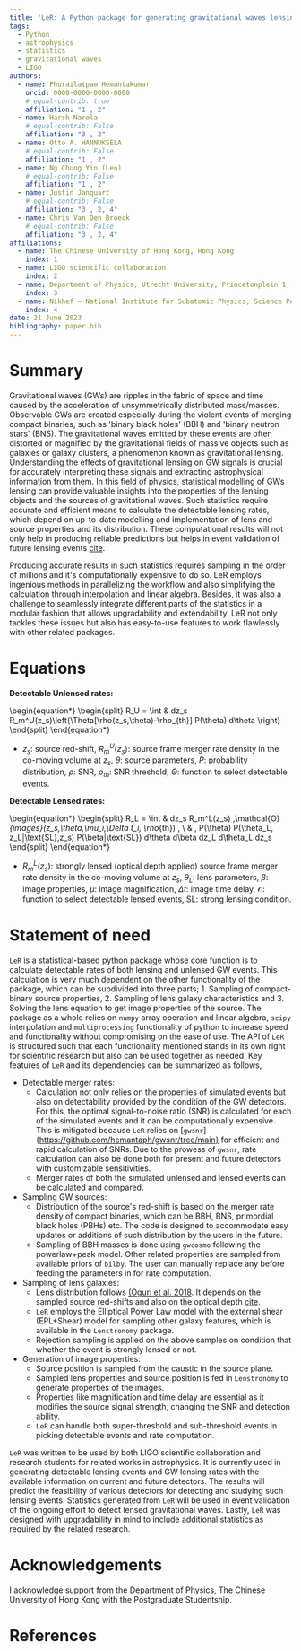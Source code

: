 ```yaml
---
title: 'LeR: A Python package for generating gravitational waves lensing statistics'
tags:
  - Python
  - astrophysics
  - statistics
  - gravitational waves
  - LIGO
authors:
  - name: Phurailatpam Hemantakumar
    orcid: 0000-0000-0000-0000
    # equal-contrib: true
    affiliation: "1 , 2"
  - name: Harsh Narola
    # equal-contrib: False
    affiliation: "3 , 2"
  - name: Otto A. HANNUKSELA 
    # equal-contrib: False 
    affiliation: "1 , 2"
  - name: Ng Chung Yin (Leo)
    # equal-contrib: False 
    affiliation: "1 , 2"
  - name: Justin Janquart
    # equal-contrib: False 
    affiliation: "3 , 2, 4"
  - name: Chris Van Den Broeck
    # equal-contrib: False 
    affiliation: "3 , 2, 4"
affiliations:
  - name: The Chinese University of Hong Kong, Hong Kong
    index: 1
  - name: LIGO scientific collaboration
    index: 2
  - name: Department of Physics, Utrecht University, Princetonplein 1, 3584 CC Utrecht, The Netherlands
    index: 3
  - name: Nikhef – National Institute for Subatomic Physics, Science Park, 1098 XG Amsterdam, The Netherlands
    index: 4
date: 21 June 2023
bibliography: paper.bib
---
```


# Summary

Gravitational waves (GWs) are ripples in the fabric of space and time caused by the acceleration of unsymmetrically distributed mass/masses. Observable GWs are created especially during the violent events of merging compact binaries, such as 'binary black holes' (BBH) and 'binary neutron stars' (BNS). The gravitational waves emitted by these events are often distorted or magnified by the gravitational fields of massive objects such as galaxies or galaxy clusters, a phenomenon known as gravitational lensing. Understanding the effects of gravitational lensing on GW signals is crucial for accurately interpreting these signals and extracting astrophysical information from them. In this field of physics, statistical modelling of GWs lensing can provide valuable insights into the properties of the lensing objects and the sources of gravitational waves. Such statistics require accurate and efficient means to calculate the detectable lensing rates, which depend on up-to-date modelling and implementation of lens and source properties and its distribution. These computational results will not only help in producing reliable predictions but helps in event validation of future lensing events [cite](https://arxiv.org/abs/2306.03827). 

Producing accurate results in such statistics requires sampling in the order of millions and it's computationally expensive to do so.  LeR employs ingenious methods in parallelizing the workflow and also simplifying the calculation through interpolation and linear algebra. Besides, it was also a challenge to seamlessly integrate different parts of the statistics in a modular fashion that allows upgradability and extendability. LeR not only tackles these issues but also has easy-to-use features to work flawlessly with other related packages.  

# Equations

$\textbf{Detectable Unlensed rates:}$

\begin{equation*}
\begin{split}
R_U = \int & dz_s R_m^U(z_s)\left\{\Theta[\rho(z_s,\theta)-\rho_{th}] P(\theta) d\theta \right\}
\end{split}
\end{equation*}

* $z_s$: source red-shift, $R_m^U(z_s)$: source frame merger rate density in the co-moving volume at $z_s$, $\theta$: source parameters, $P$: probability distribution, $\rho$: SNR, $\rho_{th}$: SNR threshold, $\Theta$: function to select detectable events.

$\textbf{Detectable Lensed rates:}$

\begin{equation*}
\begin{split}
R_L = \int & dz_s R_m^L(z_s) \,\mathcal{O}_{images}(z_s,\theta,\mu_i,\Delta t_i, \rho_{th}) \, \\ 
& \, P(\theta) P(\theta_L, z_L|\text{SL},z_s) P(\beta|\text{SL}) d\theta d\beta dz_L d\theta_L dz_s 
\end{split}
\end{equation*}

* $R_m^L(z_s)$: strongly lensed (optical depth applied) source frame merger rate density in the co-moving volume at $z_s$, $\theta_L$: lens parameters, $\beta$: image properties, $\mu$: image magnification, $\Delta t$: image time delay, $\mathcal{O}$: function to select detectable lensed events, $\text{SL}$: strong lensing condition.

# Statement of need

`LeR` is a statistical-based python package whose core function is to calculate detectable rates of both lensing and unlensed GW events. This calculation is very much dependent on the other functionality of the package, which can be subdivided into three parts; 1. Sampling of compact-binary source properties, 2. Sampling of lens galaxy characteristics and 3. Solving the lens equation to get image properties of the source. The package as a whole relies on `numpy` array operation and linear algebra, `scipy` interpolation and `multiprocessing` functionality of python to increase speed and functionality without compromising on the ease of use. The API of `LeR` is structured such that each functionality mentioned stands in its own right for scientific research but also can be used together as needed. Key features of `LeR` and its dependencies can be summarized as follows,

- Detectable merger rates: 
    * Calculation not only relies on the properties of simulated events but also on detectability provided by the condition of the GW detectors. For this, the optimal signal-to-noise ratio (SNR) is calculated for each of the simulated events and it can be computationally expensive. This is mitigated because `LeR` relies on [`gwsnr`]{https://github.com/hemantaph/gwsnr/tree/main} for efficient and rapid calculation of SNRs. Due to the prowess of `gwsnr`, rate calculation can also be done both for present and future detectors with customizable sensitivities. 
    * Merger rates of both the simulated unlensed and lensed events can be calculated and compared. 
- Sampling GW sources:
    * Distribution of the source's red-shift is based on the merger rate density of compact binaries, which can be BBH, BNS, primordial black holes (PBHs) etc. The code is designed to accommodate easy updates or additions of such distribution by the users in the future. 
    * Sampling of BBH masses is done using `gwcosmo` following the powerlaw+peak model. Other related properties are sampled from available priors of `bilby`. The user can manually replace any before feeding the parameters in for rate computation.
- Sampling of lens galaxies:
    * Lens distribution follows [(Oguri et al. 2018](https://arxiv.org/abs/1807.02584). It depends on the sampled source red-shifts and also on the optical depth [cite](https://arxiv.org/abs/2306.03827).
    * `LeR` employs the Elliptical Power Law model with the external shear (EPL+Shear) model for sampling other galaxy features, which is available in the `Lenstronomy` package.
    * Rejection sampling is applied on the above samples on condition that whether the event is strongly lensed or not.
- Generation of image properties:
    * Source position is sampled from the caustic in the source plane.
    * Sampled lens properties and source position is fed in `Lenstronomy` to generate properties of the images.
    * Properties like magnification and time delay are essential as it modifies the source signal strength, changing the SNR and detection ability.
    * `LeR` can handle both super-threshold and sub-threshold events in picking detectable events and rate computation.

`LeR` was written to be used by both LIGO scientific collaboration and research students for related works in astrophysics. It is currently used in generating detectable lensing events and GW lensing rates with the available information on current and future detectors. The results will predict the feasibility of various detectors for detecting and studying such lensing events. Statistics generated from `LeR` will be used in event validation of the ongoing effort to detect lensed gravitational waves. Lastly, `LeR` was designed with upgradability in mind to include additional statistics as required by the related research. 

# Acknowledgements
I acknowledge support from the Department of Physics, The Chinese University of Hong Kong with the Postgraduate Studentship. 

# References